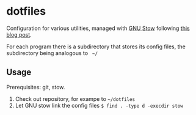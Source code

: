 # dotfiles 

Configuration for various utilities, managed with [GNU Stow](https://www.gnu.org/software/stow/)
following [this blog post](http://brandon.invergo.net/news/2012-05-26-using-gnu-stow-to-manage-your-dotfiles.html).

For each program there is a subdirectory that stores its config files, the
subdirectory being analogous to ` ~/` 

## Usage

Prerequisites: git, stow.

1. Check out repository, for exampe to `~/dotfiles` 
3. Let GNU stow link the config files  `$ find . -type d -execdir stow`

